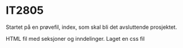 # IT2805
Startet på en prøvefil, index, som skal bli det avsluttende prosjektet.

HTML fil med seksjoner og inndelinger.
Laget en css fil